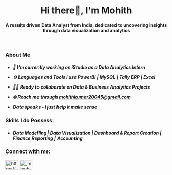 <h1 align="center">Hi there👋, I'm Mohith</h1>
<h4 align="center">A results driven Data Analyst from India, dedicated to uncovering insights through data visualization and analytics </h4> <br>



<h3 align="left">About Me</h3>
<h5 align="left"> 
    
- 📍 I’m currently working on **iStudio as a Data Analytics Intern** 
    
- ⚙️ Languages and Tools i use **PowerBI | MySQL | Tally ERP | Excel** <br>

- 🧑‍💻 Ready to collaborate on Data & Business Analytics Projects <br>

- 🌐 Reach me through mohithkumar20045@gmail.com <br> 

- **Data speaks - I just help it make sense** </h5>

<h3 align="left">Skills I do Possess:</h3>
<h5 align="left"> 
    
- **Data Modelling | Data Visualization | Dashboard & Report Creation | Finance Reporting | Accounting** </h5>

<h3 align="left">Connect with me:</h3>
<p align="left">
<a href="https://www.linkedin.com/in/mohith-kumar-282b93341/" target="blank"><img align="center" src="https://raw.githubusercontent.com/rahuldkjain/github-profile-readme-generator/master/src/images/icons/Social/linked-in-alt.svg" alt="https://www.linkedin.com/in/mohith-kumar-282b93341/" height="30" width="40" /></a>
<a href="https://instagram.com/_mhxth" target="blank"><img align="center" src="https://raw.githubusercontent.com/rahuldkjain/github-profile-readme-generator/master/src/images/icons/Social/instagram.svg" alt="_mhxth" height="30" width="40" /></a>
</p>


